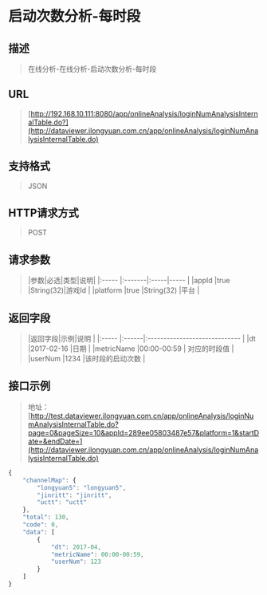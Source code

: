 # 启动次数分析-每时段

## 描述
> 在线分析-在线分析-启动次数分析-每时段

## URL
> [http://192.168.10.111:8080/app/onlineAnalysis/loginNumAnalysisInternalTable.do?](http://dataviewer.ilongyuan.com.cn/app/onlineAnalysis/loginNumAnalysisInternalTable.do)

## 支持格式
> JSON

## HTTP请求方式
> POST

## 请求参数
> |参数|必选|类型|说明|
|:-----  |:-------|:-----|-----                               |
|appId    |true    |String(32)|游戏Id                          |
|platform    |true    |String(32)   |平台 |

## 返回字段
> |返回字段|示例|说明                              |
|:-----   |:------|:-----------------------------   |
|dt   |2017-02-16    |日期  |
|metricName |00:00-00:59 |    对应的时段值         |
|userNum |1234 |该时段的启动次数   |

## 接口示例
> 地址：[http://test.dataviewer.ilongyuan.com.cn/app/onlineAnalysis/loginNumAnalysisInternalTable.do?page=0&pageSize=10&appId=289ee05803487e57&platform=1&startDate=&endDate=](http://dataviewer.ilongyuan.com.cn/app/onlineAnalysis/loginNumAnalysisInternalTable.do)
``` javascript
{
    "channelMap": {
        "longyuan5": "longyuan5",
        "jinritt": "jinritt",
        "uctt": "uctt"
    },
    "total": 130,
    "code": 0,
    "data": [
        {
            "dt": 2017-04,
            "metricName": 00:00-00:59,
            "userNum": 123
        }
    ]
}
```
